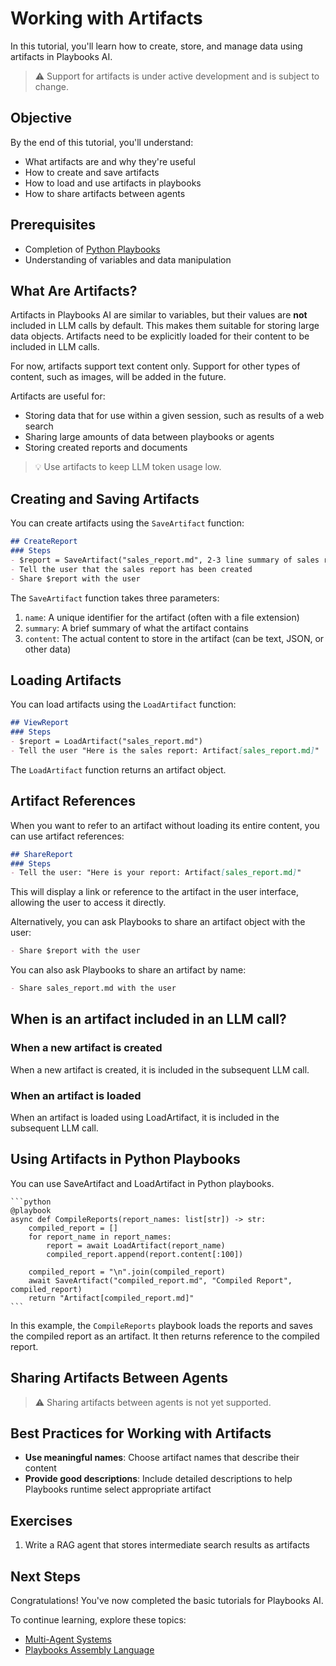 # Working with Artifacts

In this tutorial, you'll learn how to create, store, and manage data using artifacts in Playbooks AI.

> :warning: Support for artifacts is under active development and is subject to change.

## Objective

By the end of this tutorial, you'll understand:

- What artifacts are and why they're useful
- How to create and save artifacts
- How to load and use artifacts in playbooks
- How to share artifacts between agents

## Prerequisites

- Completion of [Python Playbooks](python-playbooks.md)
- Understanding of variables and data manipulation

## What Are Artifacts?

Artifacts in Playbooks AI are similar to variables, but their values are **not** included in LLM calls by default. This makes them suitable for storing large data objects. Artifacts need to be explicitly loaded for their content to be included in LLM calls.

For now, artifacts support text content only. Support for other types of content, such as images, will be added in the future.

Artifacts are useful for:

- Storing data that for use within a given session, such as results of a web search
- Sharing large amounts of data between playbooks or agents
- Storing created reports and documents

>:bulb: Use artifacts to keep LLM token usage low.

## Creating and Saving Artifacts

You can create artifacts using the `SaveArtifact` function:

```markdown
## CreateReport
### Steps
- $report = SaveArtifact("sales_report.md", 2-3 line summary of sales report, 10-20 page long sales report)
- Tell the user that the sales report has been created
- Share $report with the user
```

The `SaveArtifact` function takes three parameters:

1. `name`: A unique identifier for the artifact (often with a file extension)
2. `summary`: A brief summary of what the artifact contains
3. `content`: The actual content to store in the artifact (can be text, JSON, or other data)

## Loading Artifacts

You can load artifacts using the `LoadArtifact` function:

```markdown
## ViewReport
### Steps
- $report = LoadArtifact("sales_report.md")
- Tell the user "Here is the sales report: Artifact[sales_report.md]"
```

The `LoadArtifact` function returns an artifact object.

## Artifact References

When you want to refer to an artifact without loading its entire content, you can use artifact references:

```markdown
## ShareReport
### Steps
- Tell the user: "Here is your report: Artifact[sales_report.md]"
```

This will display a link or reference to the artifact in the user interface, allowing the user to access it directly.

Alternatively, you can ask Playbooks to share an artifact object with the user:

```markdown
- Share $report with the user
```

You can also ask Playbooks to share an artifact by name:

```markdown
- Share sales_report.md with the user
```

## When is an artifact included in an LLM call?

### When a new artifact is created
When a new artifact is created, it is included in the subsequent LLM call.

### When an artifact is loaded
When an artifact is loaded using LoadArtifact, it is included in the subsequent LLM call.

## Using Artifacts in Python Playbooks

You can use SaveArtifact and LoadArtifact in Python playbooks.

````
```python
@playbook
async def CompileReports(report_names: list[str]) -> str:
    compiled_report = []
    for report_name in report_names:
        report = await LoadArtifact(report_name)
        compiled_report.append(report.content[:100])

    compiled_report = "\n".join(compiled_report)
    await SaveArtifact("compiled_report.md", "Compiled Report", compiled_report)
    return "Artifact[compiled_report.md]"
```
````

In this example, the `CompileReports` playbook loads the reports and saves the compiled report as an artifact. It then returns reference to the compiled report.

## Sharing Artifacts Between Agents

>:warning: Sharing artifacts between agents is not yet supported.

## Best Practices for Working with Artifacts

- **Use meaningful names**: Choose artifact names that describe their content
- **Provide good descriptions**: Include detailed descriptions to help Playbooks runtime select appropriate artifact

## Exercises

1. Write a RAG agent that stores intermediate search results as artifacts

## Next Steps

Congratulations! You've now completed the basic tutorials for Playbooks AI.

To continue learning, explore these topics:

- [Multi-Agent Systems](../multi-agent-systems/index.md)
- [Playbooks Assembly Language](../playbooks-language/playbooks-assembly-language.md)